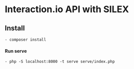# Interaction.io API with SILEX
## Install
    - composer install

#### Run serve
    - php -S localhost:8000 -t serve serve/index.php
